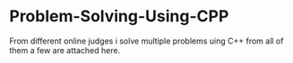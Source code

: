 # Problem-Solving-Using-CPP
From different online judges i solve multiple problems uing C++ from all of them a few are attached here.
